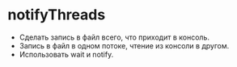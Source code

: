 # notifyThreads
- Сделать запись в файл всего, что приходит в консоль.
- Запись в файл в одном потоке, чтение из консоли в другом.
- Использовать wait и notify.
